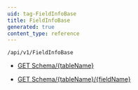 ```yaml
---
uid: tag-FieldInfoBase
title: FieldInfoBase
generated: true
content_type: reference
---
```


```http
/api/v1/FieldInfoBase
```




* [GET Schema/{tableName}](v1FieldInfoBase_GetCustomFieldInfoList.md)

* [GET Schema/{tableName}/{fieldName}](v1FieldInfoBase_GetCustomFieldInfo.md)